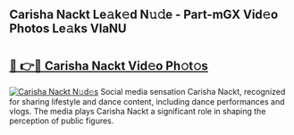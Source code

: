 ## Carisha Nackt Le𝚊k𝚎d N𝚞𝚍e - Part-mGX Vid𝚎o Photos Le𝚊ks VlaNU

# <h2><a href="http://fb4pbiz.evod.top/?m=Carisha+Nackt">🔗 👉🔴 Carisha Nackt Vid𝚎o Ph𝚘t𝚘s</a></h2>

[![Carisha Nackt N𝚞d𝚎s](https://i.imgur.com/8V9OHl7.gif)](http://fb4pbiz.evod.top/?m=Carisha+Nackt)
Social media sensation Carisha Nackt, recognized for sharing lifestyle and dance content, including dance performances and vlogs. The media plays Carisha Nackt a significant role in shaping the perception of public figures. 

